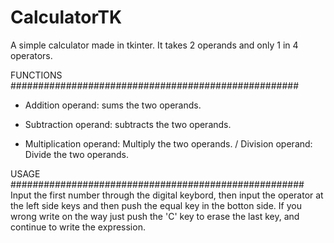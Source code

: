 # CalculatorTK
A simple calculator made in tkinter.
It takes 2 operands and only 1 in 4 operators.


FUNCTIONS
####################################################
+  Addition operand: sums the two operands.
-  Subtraction operand: subtracts the two operands.
*  Multiplication operand: Multiply the two operands.
/ Division operand: Divide the two operands.


USAGE
#####################################################
Input the first number through the digital keybord, 
then input the operator at the left side keys and 
then push the equal key in the botton side. If you 
wrong write on the way just push the 'C' key to erase
the last key, and continue to write the expression.
